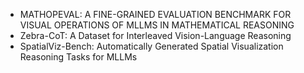 - MATHOPEVAL: A FINE-GRAINED EVALUATION BENCHMARK FOR VISUAL OPERATIONS OF MLLMS IN MATHEMATICAL REASONING
- Zebra-CoT: A Dataset for Interleaved Vision-Language Reasoning
- SpatialViz-Bench: Automatically Generated Spatial Visualization Reasoning Tasks for MLLMs
